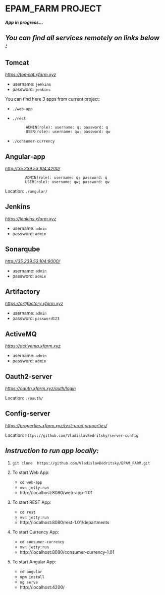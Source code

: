 # EPAM_FARM PROJECT

_**App in progress...**_


 ## _You can find all services remotely on links below :_  

 ## Tomcat 
 _https://tomcat.xfarm.xyz_
 * username: `jenkins`
 * password: `jenkins`

You can find here 3 apps from current project:
 * `./web-app`
 * `./rest`
           
             ADMIN(role): username: q; password: q
             USER(role): username: qw; password: qw
 * `./consumer-currency`

## Angular-app
_http://35.239.53.104:4200/_
             
             ADMIN(role): username: q; password: q
             USER(role): username: qw; password: qw
   
 Location: `./angular/`
 
## Jenkins
_https://jenkins.xfarm.xyz_
* username: `admin`
* password: `admin`

## Sonarqube
_http://35.239.53.104:9000/_
* username: `admin`
* password: `admin`

## Artifactory
_https://artifactory.xfarm.xyz_
* username: `admin`
* password: `password123`

## ActiveMQ
_https://activemq.xfarm.xyz_
* username: `admin`
* password: `admin`

## Oauth2-server
_https://oauth.xfarm.xyz/auth/login_
   
Location: `./oauth/`

## Config-server
_https://properties.xfarm.xyz/rest-prod.properties/_
   
Location: `https://github.com/VladislavBedritsky/server-config`


## _Instruction to run app locally:_
   1) `git clone  https://github.com/VladislavBedritsky/EPAM_FARM.git`
   
   2) To start Web App:
      * `cd web-app`
      * `mvn jetty:run`
      * http://localhost:8080/web-app-1.01
   
   3) To start REST App:
      * `cd rest`
      * `mvn jetty:run`
      * http://localhost:8080/rest-1.01/departments   
   
   4) To start Currency App:
      * `cd consumer-currency`
      * `mvn jetty:run`
      * http://localhost:8080/consumer-currency-1.01
   
   5) To start Angular App:
      * `cd angular`
      * `npm install`
      * `ng serve` 
      *  http://localhost:4200/  
 